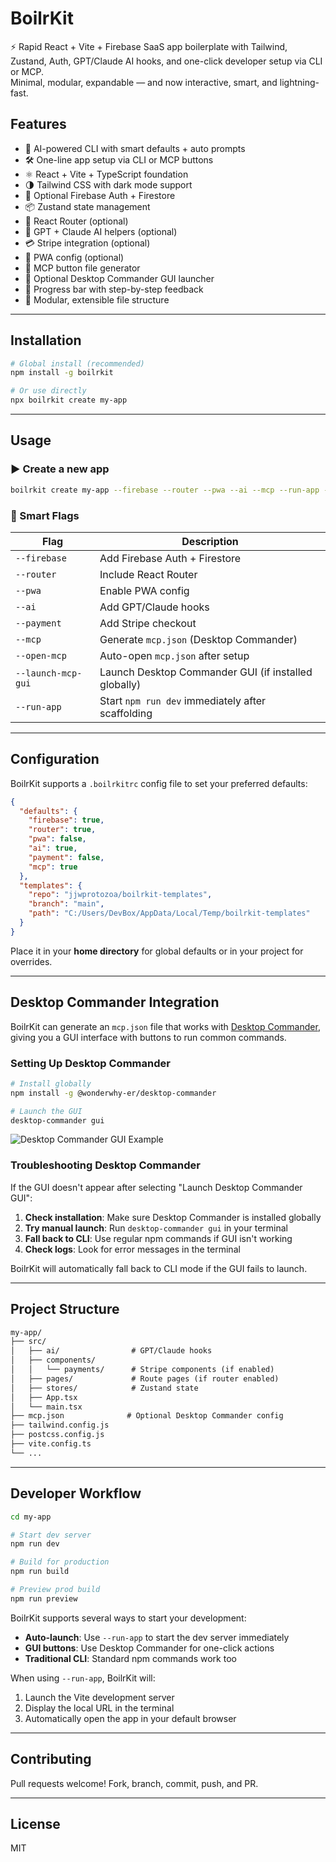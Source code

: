 # BoilrKit

⚡ Rapid React + Vite + Firebase SaaS app boilerplate with Tailwind, Zustand, Auth, GPT/Claude AI hooks, and one-click developer setup via CLI or MCP.  
Minimal, modular, expandable — and now interactive, smart, and lightning-fast.

## Features

- 🧠 AI-powered CLI with smart defaults + auto prompts
- 🛠️ One-line app setup via CLI or MCP buttons
- ⚛️ React + Vite + TypeScript foundation
- 🌗 Tailwind CSS with dark mode support
- 🔐 Optional Firebase Auth + Firestore
- 📦 Zustand state management
- 🧭 React Router (optional)
- 🤖 GPT + Claude AI helpers (optional)
- 💳 Stripe integration (optional)
- 📱 PWA config (optional)
- 🧠 MCP button file generator
- 🔘 Optional Desktop Commander GUI launcher
- 🔄 Progress bar with step-by-step feedback
- 🧪 Modular, extensible file structure

---

## Installation

```bash
# Global install (recommended)
npm install -g boilrkit

# Or use directly
npx boilrkit create my-app
```

---

## Usage

### ▶️ Create a new app

```bash
boilrkit create my-app --firebase --router --pwa --ai --mcp --run-app --launch-mcp-gui
```

### 🧠 Smart Flags

| Flag               | Description                                          |
| ------------------ | ---------------------------------------------------- |
| `--firebase`       | Add Firebase Auth + Firestore                        |
| `--router`         | Include React Router                                 |
| `--pwa`            | Enable PWA config                                    |
| `--ai`             | Add GPT/Claude hooks                                 |
| `--payment`        | Add Stripe checkout                                  |
| `--mcp`            | Generate `mcp.json` (Desktop Commander)              |
| `--open-mcp`       | Auto-open `mcp.json` after setup                     |
| `--launch-mcp-gui` | Launch Desktop Commander GUI (if installed globally) |
| `--run-app`        | Start `npm run dev` immediately after scaffolding    |

---

## Configuration

BoilrKit supports a `.boilrkitrc` config file to set your preferred defaults:

```json
{
  "defaults": {
    "firebase": true,
    "router": true,
    "pwa": false,
    "ai": true,
    "payment": false,
    "mcp": true
  },
  "templates": {
    "repo": "jjwprotozoa/boilrkit-templates",
    "branch": "main",
    "path": "C:/Users/DevBox/AppData/Local/Temp/boilrkit-templates"
  }
}
```

Place it in your **home directory** for global defaults or in your project for overrides.

---

## Desktop Commander Integration

BoilrKit can generate an `mcp.json` file that works with [Desktop Commander](https://github.com/wonderwhy-er/desktop-commander), giving you a GUI interface with buttons to run common commands.

### Setting Up Desktop Commander

```bash
# Install globally
npm install -g @wonderwhy-er/desktop-commander

# Launch the GUI
desktop-commander gui
```

![Desktop Commander GUI Example](https://raw.githubusercontent.com/jjwprotozoa/boilrkit/main/docs/images/commander-gui.png)

### Troubleshooting Desktop Commander

If the GUI doesn't appear after selecting "Launch Desktop Commander GUI":

1. **Check installation**: Make sure Desktop Commander is installed globally
2. **Try manual launch**: Run `desktop-commander gui` in your terminal
3. **Fall back to CLI**: Use regular npm commands if GUI isn't working
4. **Check logs**: Look for error messages in the terminal

BoilrKit will automatically fall back to CLI mode if the GUI fails to launch.

---

## Project Structure

```txt
my-app/
├── src/
│   ├── ai/                # GPT/Claude hooks
│   ├── components/
│   │   └── payments/      # Stripe components (if enabled)
│   ├── pages/             # Route pages (if router enabled)
│   ├── stores/            # Zustand state
│   ├── App.tsx
│   └── main.tsx
├── mcp.json              # Optional Desktop Commander config
├── tailwind.config.js
├── postcss.config.js
├── vite.config.ts
└── ...
```

---

## Developer Workflow

```bash
cd my-app

# Start dev server
npm run dev

# Build for production
npm run build

# Preview prod build
npm run preview
```

BoilrKit supports several ways to start your development:

- **Auto-launch**: Use `--run-app` to start the dev server immediately
- **GUI buttons**: Use Desktop Commander for one-click actions
- **Traditional CLI**: Standard npm commands work too

When using `--run-app`, BoilrKit will:

1. Launch the Vite development server
2. Display the local URL in the terminal
3. Automatically open the app in your default browser

---

## Contributing

Pull requests welcome! Fork, branch, commit, push, and PR.

---

## License

MIT

